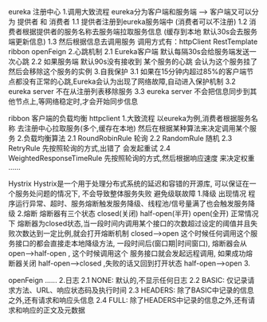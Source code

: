 
eureka 注册中心
    1.调用大致流程
        eureka分为客户端和服务端 --> 客户端又可以分为 提供者 和 消费者
        1.1 提供者注册到eureka服务端中 (消费者可以不注册)
        1.2 消费者根据提供者的服务名称去服务端拉取服务信息 (缓存到本地 默认30s会去服务端更新信息)
        1.3 然后根据信息去调用服务  调用方式有：httpClient RestTemplate ribbon openFeign
    2.心跳机制
        2.1 Eureka客户端 默认每隔30s会给服务端发送一次心跳
        2.2 如果服务端 默认90s没有接收到 某个服务的心跳 会认为这个服务挂了 然后会移除这个服务的实例
    3.自我保护
        3.1 如果在15分钟内超过85%的客户端节点都没有正常的心跳,Eureka会认为出现了网络故障,自动进入保护机制
        3.2 eureka server 不在从注册列表移除服务
        3.3 eureka server 不会把信息同步到其他节点上,等网络稳定时,才会开始同步信息


ribbon 客户端的负载均衡  httpclient
    1.大致流程
        以eureka为例,消费者根据服务名称 去注册中心拉取服务(多个,缓存在本地) 然后在根据某种算法来决定调用某个服务
    2.负载均衡算法
        2.1 RoundRobinRule 轮询
        2.2 RandomRule 随机
        2.3 RetryRule 先按照轮询的方式,出错了 会发起重试
        2.4 WeightedResponseTimeRule 先按照轮询的方式,然后根据响应速度 来决定权重
        ......

Hystrix
    Hystrix是一个用于处理分布式系统的延迟和容错的开源库, 可以保证在一个服务处问题的情况下, 不会导致整体服务失败 避免级联故障
    1.降级
        出现情况
        程序运行异常、超时、服务熔断触发服务降级、线程池/信号量满了也会触发服务降级
    2.熔断
        熔断器有三个状态  closed(关闭) half-open(半开) open(全开)
        正常情况下 熔断器为closed状态,当一段时间内调用某个接口的次数超过设定的阈值并且失败次数达到一定比例,就会打开熔断机制 closed-->open
        这个时候任何调用这个服务接口的都会直接走本地降级方法, 一段时间后(窗口期|时间窗口), 熔断器会从 open-->half-open , 这个时候调用这个
        服务接口就会发起远程调用, 如果成功熔断器关闭 half-open-->closed ,失败的话又回到打开状态 half-open-->open
    3.
        
openFeign
    ......
    2.日志
        2.1 NONE: 默认的,不显示任何日志
        2.2 BASIC: 仅记录请求方法、URL、响应状态码及执行时间
        2.3 HEADERS: 除了BASIC中记录的信息之外,还有请求和响应头信息
        2.4 FULL: 除了HEADERS中记录的信息之外,还有请求和响应的正文及元数据
        